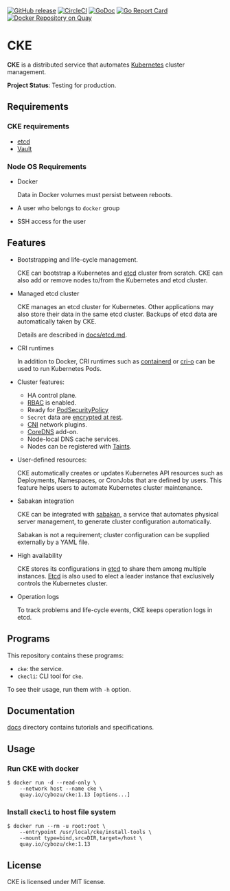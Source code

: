 [![GitHub release](https://img.shields.io/github/release/cybozu-go/cke.svg?maxAge=60)][releases]
[![CircleCI](https://circleci.com/gh/cybozu-go/cke.svg?style=svg)](https://circleci.com/gh/cybozu-go/cke)
[![GoDoc](https://godoc.org/github.com/cybozu-go/cke?status.svg)][godoc]
[![Go Report Card](https://goreportcard.com/badge/github.com/cybozu-go/cke)](https://goreportcard.com/report/github.com/cybozu-go/cke)
[![Docker Repository on Quay](https://quay.io/repository/cybozu/cke/status "Docker Repository on Quay")](https://quay.io/repository/cybozu/cke)

CKE
===

**CKE** is a distributed service that automates [Kubernetes][] cluster management.

**Project Status**: Testing for production.

Requirements
------------

### CKE requirements

* [etcd][]
* [Vault][]

### Node OS Requirements

* Docker

    Data in Docker volumes must persist between reboots.

* A user who belongs to `docker` group
* SSH access for the user

Features
--------

* Bootstrapping and life-cycle management.

    CKE can bootstrap a Kubernetes and [etcd][] cluster from scratch.
    CKE can also add or remove nodes to/from the Kubernetes and etcd cluster.

* Managed etcd cluster

    CKE manages an etcd cluster for Kubernetes.
    Other applications may also store their data in the same etcd cluster.
    Backups of etcd data are automatically taken by CKE.

    Details are described in [docs/etcd.md](docs/etcd.md).

* CRI runtimes

    In addition to Docker, CRI runtimes such as [containerd][] or [cri-o][]
    can be used to run Kubernetes Pods.

* Cluster features:

    * HA control plane.
    * [RBAC][] is enabled.
    * Ready for [PodSecurityPolicy][]
    * `Secret` data are [encrypted at rest](https://kubernetes.io/docs/tasks/administer-cluster/encrypt-data/).
    * [CNI][] network plugins.
    * [CoreDNS][] add-on.
    * Node-local DNS cache services.
    * Nodes can be registered with [Taints][].

* User-defined resources:

    CKE automatically creates or updates Kubernetes API resources such as Deployments,
    Namespaces, or CronJobs that are defined by users.  This feature helps users to
    automate Kubernetes cluster maintenance.

* Sabakan integration

    CKE can be integrated with [sabakan][], a service that automates physical
    server management, to generate cluster configuration automatically.

    Sabakan is not a requirement; cluster configuration can be supplied
    externally by a YAML file.

* High availability

    CKE stores its configurations in [etcd][] to share them among multiple instances.
    [Etcd][etcd] is also used to elect a leader instance that exclusively controls
    the Kubernetes cluster.

* Operation logs

    To track problems and life-cycle events, CKE keeps operation logs in etcd.

Programs
--------

This repository contains these programs:

* `cke`: the service.
* `ckecli`: CLI tool for `cke`.

To see their usage, run them with `-h` option.

Documentation
-------------

[docs](docs/) directory contains tutorials and specifications.

Usage
-----

### Run CKE with docker

```console
$ docker run -d --read-only \
    --network host --name cke \
    quay.io/cybozu/cke:1.13 [options...]
```

### Install `ckecli` to host file system

```console
$ docker run --rm -u root:root \
    --entrypoint /usr/local/cke/install-tools \
    --mount type=bind,src=DIR,target=/host \
    quay.io/cybozu/cke:1.13
```

License
-------

CKE is licensed under MIT license.

[releases]: https://github.com/cybozu-go/cke/releases
[godoc]: https://godoc.org/github.com/cybozu-go/cke
[Kubernetes]: https://kubernetes.io/
[etcd]: https://github.com/etcd-io/etcd
[containerd]: https://containerd.io/
[cri-o]: https://cri-o.io/
[Vault]: https://www.vaultproject.io
[RBAC]: https://kubernetes.io/docs/reference/access-authn-authz/rbac/
[PodSecurityPolicy]: https://kubernetes.io/docs/concepts/policy/pod-security-policy/
[CNI]: https://kubernetes.io/docs/concepts/extend-kubernetes/compute-storage-net/network-plugins/
[CoreDNS]: https://coredns.io/
[sabakan]: https://github.com/cybozu-go/sabakan
[Taints]: https://kubernetes.io/docs/concepts/configuration/taint-and-toleration/
